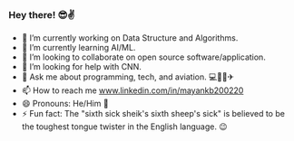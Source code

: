 ### Hey there! 😎✌

- 🔭 I’m currently working on Data Structure and Algorithms.
- 🌱 I’m currently learning AI/ML.
- 👯 I’m looking to collaborate on open source software/application.
- 🤔 I’m looking for help with CNN.
- 💬 Ask me about programming, tech, and aviation. 💻👨‍✈️✈
- 📫 How to reach me www.linkedin.com/in/mayankb200220
- 😄 Pronouns: He/Him 👦
- ⚡ Fun fact: The "sixth sick sheik's sixth sheep's sick" is believed to be the toughest tongue twister in the English language. 😉
